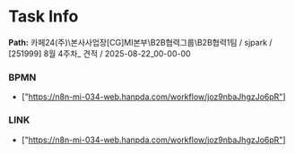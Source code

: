 # Task Info

**Path:** 카페24(주)\본사사업장\[CG]MI본부\B2B협력그룹\B2B협력1팀 / sjpark / [251999] 8월 4주차_ 견적 / 2025-08-22_00-00-00

### BPMN
- ["https://n8n-mi-034-web.hanpda.com/workflow/joz9nbaJhgzJo6pR"]

### LINK
- ["https://n8n-mi-034-web.hanpda.com/workflow/joz9nbaJhgzJo6pR"]

